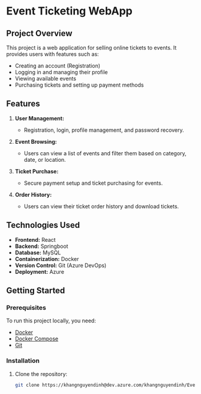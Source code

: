 # Event Ticketing WebApp

## Project Overview
This project is a web application for selling online tickets to events. It provides users with features such as:
- Creating an account (Registration)
- Logging in and managing their profile
- Viewing available events
- Purchasing tickets and setting up payment methods

## Features
1. **User Management:**
   - Registration, login, profile management, and password recovery.
   
2. **Event Browsing:**
   - Users can view a list of events and filter them based on category, date, or location.
   
3. **Ticket Purchase:**
   - Secure payment setup and ticket purchasing for events.

4. **Order History:**
   - Users can view their ticket order history and download tickets.

## Technologies Used
- **Frontend:** React
- **Backend:** Springboot
- **Database:** MySQL
- **Containerization:** Docker
- **Version Control:** Git (Azure DevOps)
- **Deployment:** Azure

## Getting Started

### Prerequisites
To run this project locally, you need:
- [Docker](https://www.docker.com/get-started)
- [Docker Compose](https://docs.docker.com/compose/install/)
- [Git](https://git-scm.com/)

### Installation
1. Clone the repository:
   ```bash
   git clone https://khangnguyendinh@dev.azure.com/khangnguyendinh/Event%20Ticketing/_git/Event%20Ticketing
